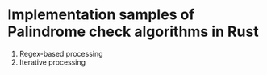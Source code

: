 # Implementation samples of Palindrome check algorithms in Rust

1. Regex-based processing
2. Iterative processing
